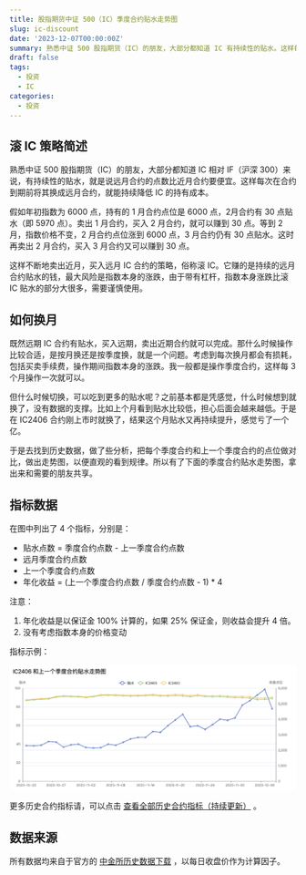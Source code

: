 ```yaml
---
title: 股指期货中证 500（IC）季度合约贴水走势图
slug: ic-discount
date: '2023-12-07T00:00:00Z'
summary: 熟悉中证 500 股指期货（IC）的朋友，大部分都知道 IC 有持续性的贴水。这样每次在合约到期前将其换成远月合约，就能持续降低 IC 的持有成本。那什么时候换月更合适呢？我找到历史数据，做了季度合约贴水走势图，拿出来和需要的朋友共享。
draft: false
tags:
  - 投资
  - IC
categories:
  - 投资
---
```


## 滚 IC 策略简述

熟悉中证 500 股指期货（IC）的朋友，大部分都知道 IC 相对 IF（沪深 300）来说，有持续性的贴水，就是说远月合约的点数比近月合约要便宜。这样每次在合约到期前将其换成远月合约，就能持续降低 IC 的持有成本。

假如年初指数为 6000 点，持有的 1 月合约点位是 6000 点，2月合约有 30 点贴水（即 5970 点）。卖出 1 月合约，买入 2 月合约，就可以赚到 30 点。等到 2 月，指数价格不变，2 月合约点位涨到 6000 点，3 月合约仍有 30 点贴水。这时再卖出 2 月合约，买入 3 月合约又可以赚到 30 点。

这样不断地卖出近月，买入远月 IC 合约的策略，俗称滚 IC。它赚的是持续的远月合约贴水的钱，最大风险是指数本身的涨跌，由于带有杠杆，指数本身涨跌比滚 IC 贴水的部分大很多，需要谨慎使用。

## 如何换月

既然远期 IC 合约有贴水，买入远期，卖出近期合约就可以完成。那什么时候操作比较合适，是按月换还是按季度换，就是一个问题。考虑到每次换月都会有损耗，包括买卖手续费，操作期间指数本身的涨跌。我一般都是操作季度合约，这样每 3 个月操作一次就可以。

但什么时候切换，可以吃到更多的贴水呢？之前基本都是凭感觉，什么时候想到就换了，没有数据的支撑。比如上个月看到贴水比较低，担心后面会越来越低。于是在 IC2406 合约刚上市时就换了，结果这个月贴水又再持续提升，感觉亏了一个亿。

于是去找到历史数据，做了些分析，把每个季度合约和上一个季度合约的点位做对比，做出走势图，以便直观的看到规律。所以有了下面的季度合约贴水走势图，拿出来和需要的朋友共享。

## 指标数据

在图中列出了 4 个指标，分别是：

- 贴水点数 = 季度合约点数 - 上一季度合约点数
- 远月季度合约点数
- 上一个季度合约点数
- 年化收益 = (上一个季度合约点数 / 季度合约点数 - 1) * 4

注意：
1. 年化收益是以保证金 100% 计算的，如果 25% 保证金，则收益会提升 4 倍。
2. 没有考虑指数本身的价格变动

指标示例：

![指标示例](./image.png)

更多历史合约指标请，可以点击 [查看全部历史合约指标（持续更新）](/ic-discount/) 。

## 数据来源

所有数据均来自于官方的 [中金所历史数据下载](http://www.cffex.com.cn/lssjxz/) ，以每日收盘价作为计算因子。
